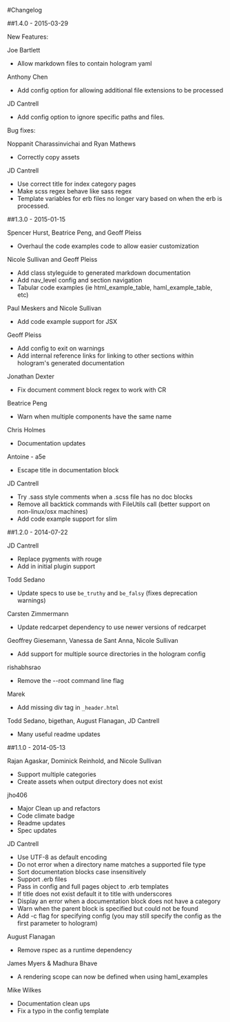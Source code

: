 #Changelog

##1.4.0 - 2015-03-29

New Features:

Joe Bartlett
* Allow markdown files to contain hologram yaml

Anthony Chen
* Add config option for allowing additional file extensions to be
  processed

JD Cantrell
* Add config option to ignore specific paths and files.

Bug fixes:

Noppanit Charassinvichai and Ryan Mathews
* Correctly copy assets

JD Cantrell
* Use correct title for index category pages
* Make scss regex behave like sass regex
* Template variables for erb files no longer vary based on when the erb
  is processed.


##1.3.0 - 2015-01-15

Spencer Hurst, Beatrice Peng, and Geoff Pleiss
* Overhaul the code examples code to allow easier customization

Nicole Sullivan and Geoff Pleiss
* Add class styleguide to generated markdown documentation
* Add nav_level config and section navigation
* Tabular code examples (ie html_example_table, haml_example_table, etc)

Paul Meskers and Nicole Sullivan
* Add code example support for JSX

Geoff Pleiss
* Add config to exit on warnings
* Add internal reference links for linking to other sections within
  hologram's generated documentation

Jonathan Dexter
* Fix document comment block regex to work with CR

Beatrice Peng
* Warn when multiple components have the same name

Chris Holmes
* Documentation updates

Antoine - a5e
* Escape title in documentation block

JD Cantrell
* Try .sass style comments when a .scss file has no doc blocks
* Remove all backtick commands with FileUtils call (better support on
  non-linux/osx machines)
* Add code example support for slim


##1.2.0 - 2014-07-22

JD Cantrell
* Replace pygments with rouge
* Add in initial plugin support

Todd Sedano
* Update specs to use `be_truthy` and `be_falsy` (fixes deprecation
  warnings)

Carsten Zimmermann
* Update redcarpet dependency to use newer versions of redcarpet

Geoffrey Giesemann, Vanessa de Sant Anna, Nicole Sullivan
* Add support for multiple source directories in the hologram config

rishabhsrao
* Remove the --root command line flag

Marek
* Add missing div tag in `_header.html`

Todd Sedano, bigethan, August Flanagan, JD Cantrell
* Many useful readme updates

##1.1.0 - 2014-05-13

Rajan Agaskar, Dominick Reinhold, and Nicole Sullivan
* Support multiple categories
* Create assets when output directory does not exist

jho406
* Major Clean up and refactors
* Code climate badge
* Readme updates
* Spec updates


JD Cantrell
* Use UTF-8 as default encoding
* Do not error when a directory name matches a supported file type
* Sort documentation blocks case insensitively
* Support .erb files
* Pass in config and full pages object to .erb templates
* If title does not exist default it to title with underscores
* Display an error when a documentation block does not have a category
* Warn when the parent block is specified but could not be found
* Add -c flag for specifying config (you may still specify the config as
  the first parameter to hologram)

August Flanagan
* Remove rspec as a runtime dependency

James Myers & Madhura Bhave
* A rendering scope can now be defined when using haml_examples

Mike Wilkes
* Documentation clean ups
* Fix a typo in the config template
